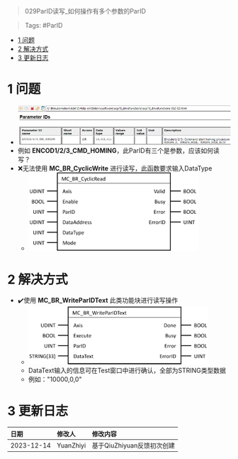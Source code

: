> 029ParID读写_如何操作有多个参数的ParID

> Tags: #ParID

- [1 问题](#1%20%E9%97%AE%E9%A2%98)
- [2 解决方式](#2%20%E8%A7%A3%E5%86%B3%E6%96%B9%E5%BC%8F)
- [3 更新日志](#3%20%E6%9B%B4%E6%96%B0%E6%97%A5%E5%BF%97)

# 1 问题

- ![](FILES/029ParID读写_如何操作有多个参数的ParID/image-20231214154620276.png)
- 例如 **ENCOD1/2/3_CMD_HOMING**，此ParID有三个是参数，应该如何读写？
- ❌无法使用 **MC_BR_CyclicWrite** 进行读写，此函数要求输入DataType
    - ![](FILES/029ParID读写_如何操作有多个参数的ParID/image-20231214155047302.png)

# 2 解决方式

- ✔️使用 **MC_BR_WriteParIDText** 此类功能块进行读写操作
    - ![](FILES/029ParID读写_如何操作有多个参数的ParID/image-20231214155158796.png)
    - DataText输入的信息可在Test窗口中进行确认，全部为STRING类型数据
    - 例如："10000,0,0"

# 3 更新日志

| 日期     | 修改人     | 修改内容     |
|:-----|:-----|:-----|
| 2023-12-14     | YuanZhiyi     | 基于QiuZhiyuan反馈初次创建     |
